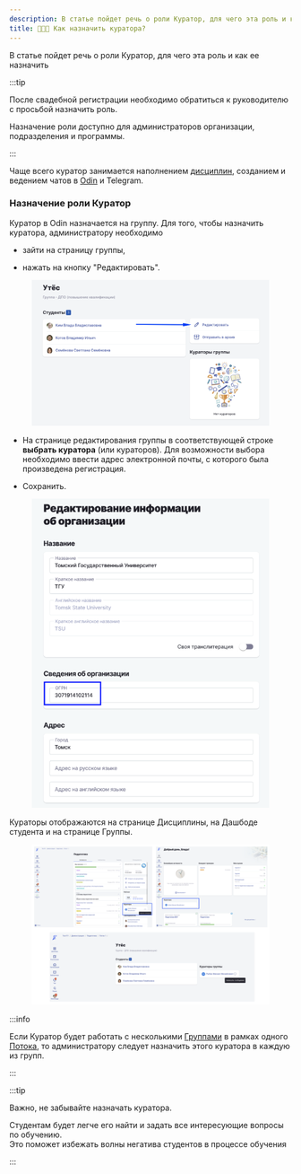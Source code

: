 ```yaml
---
description: В статье пойдет речь о роли Куратор, для чего эта роль и как ее назначить
title: 👩‍👧‍👦 Как назначить куратора?
---
```


В статье пойдет речь о роли Куратор, для чего эта роль и как ее назначить

:::tip 

После свадебной регистрации необходимо обратиться к  руководителю с просьбой назначить роль. 

Назначение роли доступно для администраторов организации, подразделения и программы.

:::

Чаще всего куратор занимается наполнением [дисциплин](https://informa.gitbook.io/odin/struktura/disciplina), созданием и ведением чатов в [Odin](broken-reference) и Telegram.

### Назначение роли Куратор

Куратор в Odin назначается на группу. Для того, чтобы назначить куратора, администратору необходимо 

-  зайти на страницу группы, 

-  нажать на кнопку "Редактировать".

<figure>

![](<../../.gitbook/assets/image (807).png>)

<figcaption>



</figcaption>

</figure>

-  На странице редактирования группы в соответствующей строке **выбрать куратора** (или кураторов). Для возможности выбора необходимо ввести адрес электронной почты, с которого была произведена регистрация. 

-   Сохранить. 

<figure>

![](<../../.gitbook/assets/image (142).png>)

<figcaption>



</figcaption>

</figure>

Кураторы отображаются на странице Дисциплины, на Дашбоде студента и на  странице Группы. 

<figure>

![](<../../.gitbook/assets/image (808).png>)

<figcaption>



</figcaption>

</figure>

:::info 

Если Куратор будет работать с несколькими [Группами](./../../struktura/gruppa) в рамках одного [Потока](./../../struktura/potok), то администратору следует назначить этого куратора в каждую из групп.

:::

:::tip 

 Важно, не забывайте назначать куратора.

Студентам будет легче его найти и задать все интересующие вопросы по обучению. \
Это поможет избежать волны негатива студентов в процессе обучения

:::